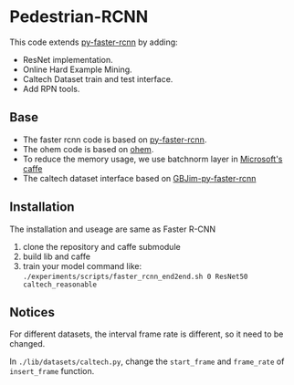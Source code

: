 # Pedestrian-RCNN

This code extends [py-faster-rcnn](https://github.com/rbgirshick/py-faster-rcnn) by adding:
  * ResNet implementation.
  * Online Hard Example Mining.
  * Caltech Dataset train and test interface. 
  * Add RPN tools.

## Base

* The faster rcnn code is based on [py-faster-rcnn](https://github.com/rbgirshick/py-faster-rcnn).
* The ohem code is based on [ohem](https://github.com/abhi2610/ohem).
* To reduce the memory usage, we use batchnorm layer in [Microsoft's caffe](https://github.com/Microsoft/caffe)
* The caltech dataset interface based on [GBJim-py-faster-rcnn](https://github.com/GBJim/py-faster-rcnn)


## Installation

The installation and useage are same as Faster R-CNN

1. clone the repository and caffe submodule 
2. build lib and caffe
3. train your model command like: `./experiments/scripts/faster_rcnn_end2end.sh 0 ResNet50 caltech_reasonable`

## Notices

For different datasets, the interval frame rate is different, so it need to be changed.

In `./lib/datasets/caltech.py`, change the `start_frame` and `frame_rate` of `insert_frame` function.